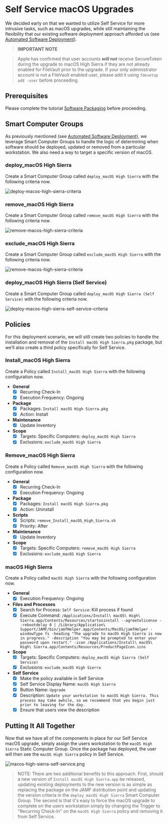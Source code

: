 # Self Service macOS Upgrades

We decided early on that we wanted to utilize Self Service for more intrusive tasks, such as macOS upgrades, while still maintaining the flexibility that our existing software deployment approach afforded us (see [Automated Software Deployment](https://github.com/ToplessBanana/tutorials/tree/master/HOW-TO-automated-software-deployment)).

> **IMPORTANT NOTE**

> Apple has confirmed that user accounts _**will not**_ receive SecureToken during the upgrade to macOS High Sierra if they are not already enabled for FileVault prior to the upgrade. If your only administrator account is not a FileVault enabled user, please add it using `fdesetup add -user` before proceeding.

## Prerequisites

Please complete the tutorial [Software Packaging](https://github.com/ToplessBanana/tutorials/tree/master/HOW-TO-software-packaging) before proceeding.

## Smart Computer Groups

As previously mentioned (see [Automated Software Deployment](https://github.com/ToplessBanana/tutorials/tree/master/HOW-TO-automated-software-deployment)), we leverage Smart Computer Groups to handle the logic of determining when software should be deployed, updated or removed from a particular workstation. We also need a way to target a specific version of macOS.

### deploy_macOS High Sierra

Create a Smart Computer Group called `deploy_macOS High Sierra` with the following criteria now.

![deploy-macos-high-sierra-criteria](https://github.com/ToplessBanana/tutorials/blob/master/HOW-TO-self-service-macOS-upgrades/resources/deploy-macos-high-sierra-criteria.png)

### remove_macOS High Sierra

Create a Smart Computer Group called `remove_macOS High Sierra` with the following criteria now.

![remove-macos-high-sierra-criteria](https://github.com/ToplessBanana/tutorials/blob/master/HOW-TO-self-service-macOS-upgrades/resources/remove-macos-high-sierra-criteria.png)

### exclude_macOS High Sierra

Create a Smart Computer Group called `exclude_macOS High Sierra` with the following criteria now.

![remove-macos-high-sierra-criteria](https://github.com/ToplessBanana/tutorials/blob/master/HOW-TO-self-service-macOS-upgrades/resources/exclude-macos-high-sierra-criteria.png)

### deploy_macOS High Sierra (Self Service)

Create a Smart Computer Group called `deploy_macOS High Sierra (Self Service)` with the following criteria now.

![deploy-macos-high-sierra-self-service-criteria](https://github.com/ToplessBanana/tutorials/blob/master/HOW-TO-self-service-macOS-upgrades/resources/deploy-macos-high-sierra-self-service-criteria.png)

## Policies

For this deployment scenario, we will still create two policies to handle the installation and removal of the `Install macOS High Sierra.pkg` package, but we’ll also create a third policy specifically for Self Service.

### Install_macOS High Sierra

Create a Policy called `Install_macOS High Sierra` with the following configuration now.

- **General**
  - [x] Recurring Check-In
  - [x] Execution Frequency: Ongoing
- **Package**
  - [x] Packages: `Install macOS High Sierra.pkg`
  - [x] Action: Install
- **Maintenance**
  - [x] Update Inventory
- **Scope**
  - [x] Targets: Specific Computers: `deploy_macOS High Sierra`
  - [x] Exclusions: `exclude_macOS High Sierra`

### Remove_macOS High Sierra

Create a Policy called `Remove_macOS High Sierra` with the following configuration now.

- **General**
  - [x] Recurring Check-In
  - [x] Execution Frequency: Ongoing
- **Package**
  - [x] Packages: `Install macOS High Sierra.pkg`
  - [x] Action: Uninstall
- **Scripts**
  - [x] Scripts: `remove_Install_macOS_High_Sierra.sh`
  - [x] Priority: After
- **Maintenance**
  - [x] Update Inventory
- **Scope**
  - [x] Targets: Specific Computers: `remove_macOS High Sierra`
  - [x] Exclusions: `exclude_macOS High Sierra`
  
### macOS High Sierra

Create a Policy called `macOS High Sierra` with the following configuration now.

- **General**
  - [x] Execution Frequency: Ongoing
- **Files and Processes**
  - [x] Search for Process: `Self Service`: Kill process if found
  - [x] Execute Command: `/Applications/Install\ macOS\ High\ Sierra.app/Contents/Resources/startosinstall --agreetolicense --rebootdelay 0 | /Library/Application\ Support/JAMF/bin/jamfHelper.app/Contents/MacOS/jamfHelper -windowType fs -heading "The upgrade to macOS High Sierra is now in progress." -description "You may be prompted to enter your password upon restart." -icon /Applications/Install\ macOS\ High\ Sierra.app/Contents/Resources/ProductPageIcon.icns`
- **Scope**
  - [x] Targets: Specific Computers: `deploy_macOS High Sierra (Self Service)`
  - [x] Exclusions: `exclude_macOS High Sierra`
- **Self Service**
  - [x] Make the policy available in Self Service
  - [x] Self Service Display Name: `macOS High Sierra`
  - [x] Button Name: `Upgrade`
  - [x] Description: `Update your workstation to macOS High Sierra. This process may take awhile, so we recommend that you begin just prior to leaving for the day.`
  - [x] Ensure that users view the description

## Putting It All Together

Now that we have all of the components in place for our Self Service macOS upgrade, simply assign the users workstation to the `macOS High Sierra` Static Computer Group. Once the package has deployed, the user will then see the `macOS High Sierra` policy in Self Service.

![macos-high-sierra-self-service.png](https://github.com/ToplessBanana/tutorials/blob/master/HOW-TO-self-service-macOS-upgrades/resources/macos-high-sierra-self-service.png)

> NOTE: There are two additional benefits to this approach. First, should a new version of `Install macOS High Sierra.app` be released, updating existing deployments to the new version is as simple as replacing the package on the JAMF distribution point and updating the version criteria in the `deploy_macOS High Sierra` Smart Computer Group. The second is that it's easy to force the macOS upgrade to complete on the users workstation simply by changing the Trigger to "Recurring Check-In" on the `macOS High Sierra` policy and removing it from Self Service.

